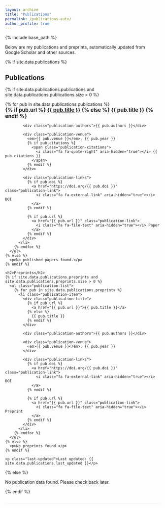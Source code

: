 ```yaml
---
layout: archive
title: "Publications"
permalink: /publications-auto/
author_profile: true
---
```


{% include base_path %}

<div class="publications">
  <p>Below are my publications and preprints, automatically updated from Google Scholar and other sources.</p>
  
  {% if site.data.publications %}
    <h2>Publications</h2>
    {% if site.data.publications.publications and site.data.publications.publications.size > 0 %}
      <ul class="publication-list">
        {% for pub in site.data.publications.publications %}
          <li class="publication-item">
            <div class="publication-title">
              {% if pub.url %}
                <a href="{{ pub.url }}">{{ pub.title }}</a>
              {% else %}
                {{ pub.title }}
              {% endif %}
            </div>
            
            <div class="publication-authors">{{ pub.authors }}</div>
            
            <div class="publication-venue">
              <em>{{ pub.venue }}</em>, {{ pub.year }}
              {% if pub.citations %}
                <span class="publication-citations">
                  <i class="fa fa-quote-right" aria-hidden="true"></i> {{ pub.citations }}
                </span>
              {% endif %}
            </div>
            
            <div class="publication-links">
              {% if pub.doi %}
                <a href="https://doi.org/{{ pub.doi }}" class="publication-link">
                  <i class="fa fa-external-link" aria-hidden="true"></i> DOI
                </a>
              {% endif %}
              
              {% if pub.url %}
                <a href="{{ pub.url }}" class="publication-link">
                  <i class="fa fa-file-text" aria-hidden="true"></i> Paper
                </a>
              {% endif %}
            </div>
          </li>
        {% endfor %}
      </ul>
    {% else %}
      <p>No published papers found.</p>
    {% endif %}
    
    <h2>Preprints</h2>
    {% if site.data.publications.preprints and site.data.publications.preprints.size > 0 %}
      <ul class="publication-list">
        {% for pub in site.data.publications.preprints %}
          <li class="publication-item">
            <div class="publication-title">
              {% if pub.url %}
                <a href="{{ pub.url }}">{{ pub.title }}</a>
              {% else %}
                {{ pub.title }}
              {% endif %}
            </div>
            
            <div class="publication-authors">{{ pub.authors }}</div>
            
            <div class="publication-venue">
              <em>{{ pub.venue }}</em>, {{ pub.year }}
            </div>
            
            <div class="publication-links">
              {% if pub.doi %}
                <a href="https://doi.org/{{ pub.doi }}" class="publication-link">
                  <i class="fa fa-external-link" aria-hidden="true"></i> DOI
                </a>
              {% endif %}
              
              {% if pub.url %}
                <a href="{{ pub.url }}" class="publication-link">
                  <i class="fa fa-file-text" aria-hidden="true"></i> Preprint
                </a>
              {% endif %}
            </div>
          </li>
        {% endfor %}
      </ul>
    {% else %}
      <p>No preprints found.</p>
    {% endif %}
    
    <p class="last-updated">Last updated: {{ site.data.publications.last_updated }}</p>
  {% else %}
    <p>No publication data found. Please check back later.</p>
  {% endif %}
</div>

<style>
  .publication-list {
    list-style: none;
    padding-left: 0;
  }
  
  .publication-item {
    margin-bottom: 25px;
    padding-bottom: 15px;
    border-bottom: 1px solid #eee;
  }
  
  .publication-title {
    font-size: 1.2em;
    font-weight: bold;
    margin-bottom: 5px;
  }
  
  .publication-authors {
    margin-bottom: 5px;
  }
  
  .publication-venue {
    color: #666;
    margin-bottom: 8px;
  }
  
  .publication-citations {
    margin-left: 10px;
    color: #2079c7;
    font-weight: bold;
  }
  
  .publication-link {
    margin-right: 15px;
    font-size: 0.9em;
  }
  
  .last-updated {
    font-style: italic;
    color: #666;
    font-size: 0.8em;
    margin-top: 30px;
  }
</style>